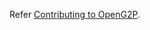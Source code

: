Refer [Contributing to OpenG2P](https://github.com/OpenG2P/documentation/blob/master/CONTRIBUTING.md).
